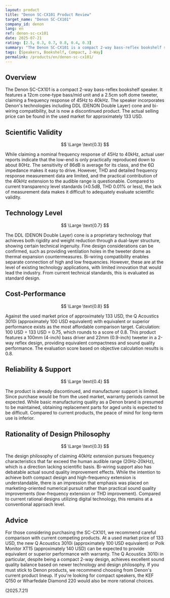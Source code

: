 ```yaml
---
layout: product
title: "Denon SC-CX101 Product Review"
target_name: "Denon SC-CX101"
company_id: denon
lang: en
ref: denon-sc-cx101
date: 2025-07-21
rating: [2.5, 0.3, 0.7, 0.8, 0.4, 0.3]
summary: "The Denon SC-CX101 is a compact 2-way bass-reflex bookshelf speaker. Claims 40kHz high-frequency reproduction in a compact body, but scientific validity is limited, with reasonable cost-performance as a discontinued product"
tags: [Speakers, Bookshelf, Compact, 2-Way]
permalink: /products/en/denon-sc-cx101/
---
```


## Overview

The Denon SC-CX101 is a compact 2-way bass-reflex bookshelf speaker. It features a 12cm cone-type bass/mid unit and a 2.5cm soft dome tweeter, claiming a frequency response of 45Hz to 40kHz. The speaker incorporates Denon's technologies including DDL (DENON Double Layer) cone and bi-wiring compatibility, but is now a discontinued product. The actual selling price can be found in the used market for approximately 133 USD.

## Scientific Validity

$$ \Large \text{0.3} $$

While claiming a nominal frequency response of 45Hz to 40kHz, actual user reports indicate that the low-end is only practically reproduced down to about 80Hz. The sensitivity of 86dB is average for its class, and the 6Ω impedance makes it easy to drive. However, THD and detailed frequency response measurement data are limited, and the practical contribution of the 40kHz extension to the audible range is questionable. Compared to current transparency level standards (±0.5dB, THD 0.01% or less), the lack of measurement data makes it difficult to adequately evaluate scientific validity.

## Technology Level

$$ \Large \text{0.7} $$

The DDL (DENON Double Layer) cone is a proprietary technology that achieves both rigidity and weight reduction through a dual-layer structure, showing certain technical ingenuity. Fine design considerations can be confirmed, such as providing ventilation holes in the tweeter dome as thermal expansion countermeasures. Bi-wiring compatibility enables separate connection of high and low frequencies. However, these are at the level of existing technology applications, with limited innovation that would lead the industry. From current technical standards, this is evaluated as standard design.

## Cost-Performance

$$ \Large \text{0.8} $$

Against the used market price of approximately 133 USD, the Q Acoustics 3010i (approximately 100 USD equivalent) with equivalent or superior performance exists as the most affordable comparison target. Calculation: 100 USD ÷ 133 USD = 0.75, which rounds to a score of 0.8. This product features a 100mm (4-inch) bass driver and 22mm (0.9-inch) tweeter in a 2-way reflex design, providing equivalent compactness and sound quality performance. The evaluation score based on objective calculation results is 0.8.

## Reliability & Support

$$ \Large \text{0.4} $$

The product is already discontinued, and manufacturer support is limited. Since purchase would be from the used market, warranty periods cannot be expected. While basic manufacturing quality as a Denon brand is presumed to be maintained, obtaining replacement parts for aged units is expected to be difficult. Compared to current products, the peace of mind for long-term use is inferior.

## Rationality of Design Philosophy

$$ \Large \text{0.3} $$

The design philosophy of claiming 40kHz extension pursues frequency characteristics that far exceed the human audible range (20Hz-20kHz), which is a direction lacking scientific basis. Bi-wiring support also has debatable actual sound quality improvement effects. While the intention to achieve both compact design and high-frequency extension is understandable, there is an impression that emphasis was placed on marketing-oriented numerical pursuit rather than practical sound quality improvements (low-frequency extension or THD improvement). Compared to current rational designs utilizing digital technology, this remains at a conventional approach level.

## Advice

For those considering purchasing the SC-CX101, we recommend careful comparison with current competing products. At a used market price of 133 USD, the new Q Acoustics 3010i (approximately 100 USD equivalent) or Polk Monitor XT15 (approximately 140 USD) can be expected to provide equivalent or superior performance with warranty. The Q Acoustics 3010i in particular, despite being a compact 2-way design, achieves excellent sound quality balance based on newer technology and design philosophy. If you must stick to Denon products, we recommend choosing from Denon's current product lineup. If you're looking for compact speakers, the KEF Q150 or Wharfedale Diamond 220 would also be more rational choices.

(2025.7.21)